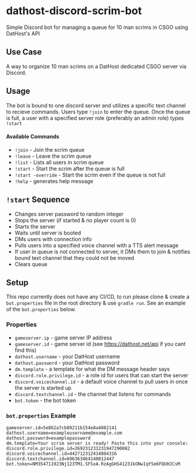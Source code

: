 # dathost-discord-scrim-bot
Simple Discord bot for managing a queue for 10 man scrims in CSGO using DatHost's API

## Use Case
A way to organize 10 man scrims on a DatHost dedicated CSGO server via Discord.

## Usage
The bot is bound to one discord server and utilizes a specific text channel to recieve commands. Users type `!join` to enter the queue. Once the queue is full, a user with a specified server role (preferably an admin role) types `!start`

#### Available Commands
- `!join` - Join the scrim queue
- `!leave` - Leave the scrim queue
- `!list` - Lists all users in scrim queue
- `!start` - Start the scrim after the queue is full
- `!start -override` - Start the scrim even if the queue is not full
- `!help` - generates help message

## `!start` Sequence
- Changes server password to random integer
- Stops the server (if started & no player count is 0)
- Starts the server
- Waits until server is booted
- DMs users with connection info
- Pulls users into a specified voice channel with a TTS alert message
- If user in queue is not connected to server, it DMs them to join & notifies bound text channel that they could not be moved
- Clears queue

## Setup
This repo currently does not have any CI/CD, to run please clone & create a `bot.properties` file in the root directory & use `gradle run`. See an example of the `bot.properties` below.
### Properties
- `gameserver.ip` - game server IP address
- `gameserver.id` - game server id (see https://dathost.net/api if you cant find this)
- `dathost.username` - your DatHost username 
- `dathost.password` - your DatHost password
- `dm.template` - a template for what the DM message header says
- `discord.role.privilege.id` - a role id for users that can start the server
- `discord.voicechannel.id` - a default voice channel to pull users in once the server is started up
- `discord.textchannel.id` - the channel that listens for commands
- `bot.token` - the bot token
### `bot.properties` Example
```gameserver.ip=example-domain.datho.st:28453
gameserver.id=5e862a7cb89211b154e8a4882141
dathost.username=exampleusername@example.com 
dathost.password=examplepassword
dm.template=Your scrim server is ready! Paste this into your console:
discord.role.privilege.id=269231231231947290082
discord.voicechannel.id=442712312414804316
discord.textchannel.id=696363464140812447
bot.token=NM354711923Nj123TM1.SFSxA.RzAgGHS41231kONw1qYSe6FQUHJCsM
